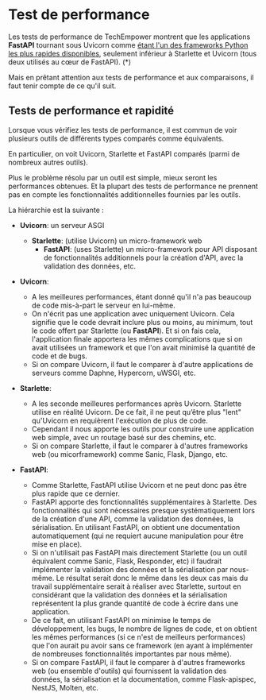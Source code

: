 # Test de performance

Les tests de performance de TechEmpower montrent que les applications **FastAPI** tournant sous Uvicorn comme <a href="https://www.techempower.com/benchmarks/#section=test&runid=7464e520-0dc2-473d-bd34-dbdfd7e85911&hw=ph&test=query&l=zijzen-7" class="external-link" target="_blank">étant l'un des frameworks Python les plus rapides disponibles</a>, seulement inférieur à Starlette et Uvicorn (tous deux utilisés au cœur de FastAPI). (*)

Mais en prêtant attention aux tests de performance et aux comparaisons, il faut tenir compte de ce qu'il suit.

## Tests de performance et rapidité

Lorsque vous vérifiez les tests de performance, il est commun de voir plusieurs outils de différents types comparés comme équivalents.

En particulier, on voit Uvicorn, Starlette et FastAPI comparés (parmi de nombreux autres outils).

Plus le problème résolu par un outil est simple, mieux seront les performances obtenues. Et la plupart des tests de performance ne prennent pas en compte les fonctionnalités additionnelles fournies par les outils.

La hiérarchie est la suivante :

* **Uvicorn**: un serveur ASGI
    * **Starlette**: (utilise Uvicorn) un micro-framework web
        * **FastAPI**: (uses Starlette) un micro-framework pour API disposant de fonctionnalités additionnels pour la création d'API, avec la validation des données, etc.

* **Uvicorn**:
    * A les meilleures performances, étant donné qu'il n'a pas beaucoup de code mis-à-part le serveur en lui-même.
    * On n'écrit pas une application avec uniquement Uvicorn. Cela signifie que le code devrait inclure plus ou moins, au minimum, tout le code offert par Starlette (ou **FastAPI**). Et si on fais cela, l'application finale apportera les mêmes complications que si on avait utilisées un framework et que l'on avait minimisé la quantité de code et de bugs.
    * Si on compare Uvicorn, il faut le comparer à d'autre applications de serveurs comme Daphne, Hypercorn, uWSGI, etc.
* **Starlette**:
    * A les seconde meilleures performances après Uvicorn. Starlette utilise en réalité Uvicorn. De ce fait, il ne peut qu’être plus "lent" qu'Uvicorn en requièrent l'exécution de plus de code.
    * Cependant il nous apporte les outils pour construire une application web simple, avec un routage basé sur des chemins, etc.
    * Si on compare Starlette, il faut le comparer à d'autres frameworks web (ou micorframework) comme Sanic, Flask, Django, etc.
* **FastAPI**:
    * Comme Starlette, FastAPI utilise Uvicorn et ne peut donc pas être plus rapide que ce dernier.
    * FastAPI apporte des fonctionnalités supplémentaires à Starlette. Des fonctionnalités qui sont nécessaires presque systématiquement lors de la création d'une API, comme la validation des données, la sérialisation. En utilisant FastAPI, on obtient une documentation automatiquement (qui ne requiert aucune manipulation pour être mise en place).
    * Si on n'utilisait pas FastAPI mais directement Starlette (ou un outil équivalent comme Sanic, Flask, Responder, etc) il faudrait implémenter la validation des données et la sérialisation par nous-même. Le résultat serait donc le même dans les deux cas mais du travail supplémentaire serait à réaliser avec Starlette, surtout en considérant que la validation des données et la sérialisation représentent la plus grande quantité de code à écrire dans une application.
    * De ce fait, en utilisant FastAPI on minimise le temps de développement, les bugs, le nombre de lignes de code, et on obtient les mêmes performances (si ce n'est de meilleurs performances) que l'on aurait pu avoir sans ce framework (en ayant à implémenter de nombreuses fonctionnalités importantes par nous même).
    * Si on compare FastAPI, il faut le comparer à d'autres frameworks web (ou ensemble d'outils) qui fournissent la validation des données, la sérialisation et la documentation, comme Flask-apispec, NestJS, Molten, etc.
